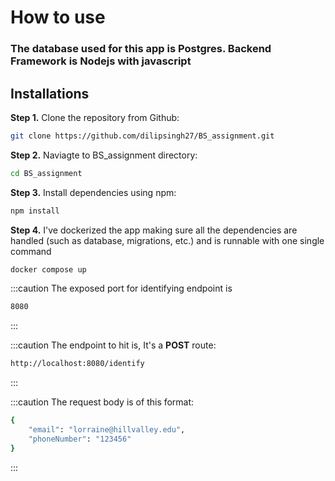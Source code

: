 # How to use

### The database used for this app is Postgres. Backend Framework is Nodejs with javascript
## Installations

**Step 1.** Clone the repository from Github:
```bash
git clone https://github.com/dilipsingh27/BS_assignment.git
```
**Step 2.** Naviagte to BS_assignment directory:
```bash
cd BS_assignment
```
**Step 3.** Install dependencies using npm:
```bash
npm install
```
**Step 4.** I've dockerized the app making sure all the dependencies are handled (such as database, migrations, etc.) and is runnable with one single command
```bash
docker compose up
```

:::caution
The exposed port for identifying endpoint is 
```bash
8080
```
:::

:::caution
The endpoint to hit is, It's a **POST** route:
```bash
http://localhost:8080/identify
```
:::

:::caution
The request body is of this format: 
```bash
{
	"email": "lorraine@hillvalley.edu",
	"phoneNumber": "123456"
}
```
:::
